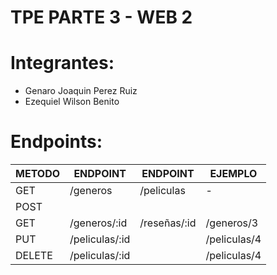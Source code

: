 # TPE PARTE 3 - WEB 2

# Integrantes:
* Genaro Joaquin Perez Ruiz
* Ezequiel Wilson Benito

# Endpoints:

| METODO | ENDPOINT  | ENDPOINT | EJEMPLO | 
| --- | --- | --- | --- |
| GET | /generos | /peliculas | - |
| POST | | | |
| GET |/generos/:id | /reseñas/:id | /generos/3 |
| PUT | /peliculas/:id | | /peliculas/4 |
| DELETE | /peliculas/:id |  | /peliculas/4 |

